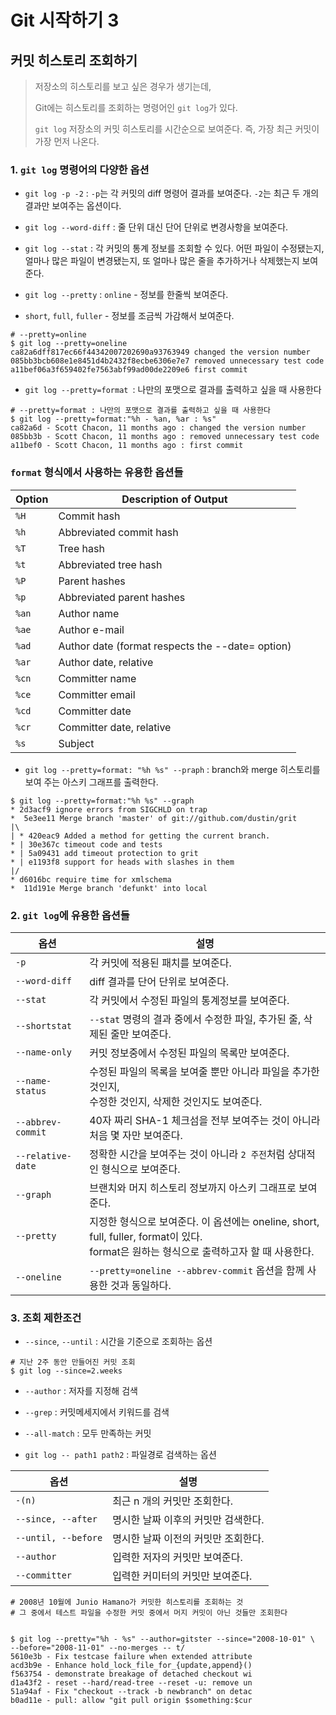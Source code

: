 

# Git 시작하기 3

## 커밋 히스토리 조회하기

> 저장소의 히스토리를 보고 싶은 경우가 생기는데, 
>
> Git에는 히스토리를 조회하는 명령어인 `git log`가 있다. 
> 
> `git log` 저장소의 커밋 히스토리를 시간순으로 보여준다. 즉, 가장 최근 커밋이 가장 먼저 나온다.



### 1. `git log` 명령어의 다양한 옵션  


- `git log -p -2`  :  `-p`는 각 커밋의 diff 명령어 결과를 보여준다. `-2`는 최근 두 개의 결과만 보여주는 옵션이다.

- `git log --word-diff` :  줄 단위 대신 단어 단위로 변경사항을 보여준다. 

- `git log --stat` :  각 커밋의 통계 정보를 조회할 수 있다. 어떤 파일이 수정됐는지, 얼마나 많은 파일이 변경됐는지, 또 얼마나 많은 줄을 추가하거나 삭제했는지 보여준다.

- `git log --pretty` : `online` - 정보를 한줄씩 보여준다. 
- `short`,  `full`, `fuller` - 정보를 조금씩 가감해서 보여준다. 
   

```
# --pretty=online
$ git log --pretty=oneline
ca82a6dff817ec66f44342007202690a93763949 changed the version number
085bb3bcb608e1e8451d4b2432f8ecbe6306e7e7 removed unnecessary test code
a11bef06a3f659402fe7563abf99ad00de2209e6 first commit
```

- `git log --pretty=format `: 나만의 포맷으로 결과를 출력하고 싶을 때 사용한다
   

```
# --pretty=format : 나만의 포맷으로 결과를 출력하고 싶을 때 사용한다
$ git log --pretty=format:"%h - %an, %ar : %s"
ca82a6d - Scott Chacon, 11 months ago : changed the version number
085bb3b - Scott Chacon, 11 months ago : removed unnecessary test code
a11bef0 - Scott Chacon, 11 months ago : first commit
```

### `format` 형식에서 사용하는 유용한 옵션들

| Option | Description of Output                    |
| ------ | ---------------------------------------- |
| `%H`   | Commit hash                              |
| `%h`   | Abbreviated commit hash                  |
| `%T`   | Tree hash                                |
| `%t`   | Abbreviated tree hash                    |
| `%P`   | Parent hashes                            |
| `%p`   | Abbreviated parent hashes                |
| `%an`  | Author name                              |
| `%ae`  | Author e-mail                            |
| `%ad`  | Author date (format respects the --date= option) |
| `%ar`  | Author date, relative                    |
| `%cn`  | Committer name                           |
| `%ce`  | Committer email                          |
| `%cd`  | Committer date                           |
| `%cr`  | Committer date, relative                 |
| `%s`   | Subject                                  |


- `git log --pretty=format: "%h %s" --praph`  : branch와 merge 히스토리를 보여 주는 아스키 그래프를 출력한다. 
   

```      
$ git log --pretty=format:"%h %s" --graph
* 2d3acf9 ignore errors from SIGCHLD on trap
*  5e3ee11 Merge branch 'master' of git://github.com/dustin/grit
|\
| * 420eac9 Added a method for getting the current branch.
* | 30e367c timeout code and tests
* | 5a09431 add timeout protection to grit
* | e1193f8 support for heads with slashes in them
|/
* d6016bc require time for xmlschema
*  11d191e Merge branch 'defunkt' into local
```
     

### 2. `git log`에 유용한 옵션들

| 옵션                | 설명                                       |
| ----------------- | ---------------------------------------- |
| `-p`              | 각 커밋에 적용된 패치를 보여준다.                      |
| `--word-diff`     | diff 결과를 단어 단위로 보여준다.                    |
| `--stat`          | 각 커밋에서 수정된 파일의 통계정보를 보여준다.               |
| `--shortstat`     | `--stat` 명령의 결과 중에서 수정한 파일, 추가된 줄, 삭제된 줄만 보여준다. |
| `--name-only`     | 커밋 정보중에서 수정된 파일의 목록만 보여준다.               |
| `--name-status`   | 수정된 파일의 목록을 보여줄 뿐만 아니라 파일을 추가한 것인지, <br />수정한 것인지, 삭제한 것인지도 보여준다. |
| `--abbrev-commit` | 40자 짜리 SHA-1 체크섬을 전부 보여주는 것이 아니라 처음 몇 자만 보여준다. |
| `--relative-date` | 정확한 시간을 보여주는 것이 아니라 `2 주전`처럼 상대적인 형식으로 보여준다. |
| `--graph`         | 브랜치와 머지 히스토리 정보까지 아스키 그래프로 보여준다.         |
| `--pretty`        | 지정한 형식으로 보여준다. 이 옵션에는 oneline, short, full, fuller, format이 있다.<br /> format은 원하는 형식으로 출력하고자 할 때 사용한다. |
| `--oneline`       | `--pretty=oneline --abbrev-commit` 옵션을 함께 사용한 것과 동일하다. |


### 3. 조회 제한조건 

- `--since`, `--until`  : 시간을 기준으로 조회하는 옵션

```
# 지난 2주 동안 만들어진 커밋 조회
$ git log --since=2.weeks
```


- `--author` : 저자를 지정해 검색 

- `--grep` : 커밋메세지에서 키워드를 검색

- `--all-match` : 모두 만족하는 커밋

- `git log -- path1 path2` : 파일경로 검색하는 옵션 


| 옵션                  | 설명                   |
| ------------------- | -------------------- |
| `-(n)`              | 최근 n 개의 커밋만 조회한다.    |
| `--since, --after`  | 명시한 날짜 이후의 커밋만 검색한다. |
| `--until, --before` | 명시한 날짜 이전의 커밋만 조회한다. |
| `--author`          | 입력한 저자의 커밋만 보여준다.    |
| `--committer`       | 입력한 커미터의 커밋만 보여준다.   |


```
# 2008년 10월에 Junio Hamano가 커밋한 히스토리를 조회하는 것
# 그 중에서 테스트 파일을 수정한 커밋 중에서 머지 커밋이 아닌 것들만 조회한다


$ git log --pretty="%h - %s" --author=gitster --since="2008-10-01" \
--before="2008-11-01" --no-merges -- t/
5610e3b - Fix testcase failure when extended attribute
acd3b9e - Enhance hold_lock_file_for_{update,append}()
f563754 - demonstrate breakage of detached checkout wi
d1a43f2 - reset --hard/read-tree --reset -u: remove un
51a94af - Fix "checkout --track -b newbranch" on detac
b0ad11e - pull: allow "git pull origin $something:$cur
```

